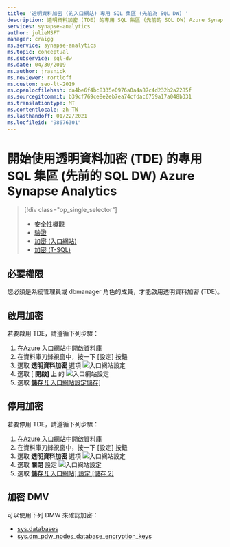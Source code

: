 ```yaml
---
title: '透明資料加密 (的入口網站) 專用 SQL 集區 (先前為 SQL DW) '
description: 透明資料加密 (TDE) 的專用 SQL 集區 (先前的 SQL DW) Azure Synapse Analytics
services: synapse-analytics
author: julieMSFT
manager: craigg
ms.service: synapse-analytics
ms.topic: conceptual
ms.subservice: sql-dw
ms.date: 04/30/2019
ms.author: jrasnick
ms.reviewer: rortloff
ms.custom: seo-lt-2019
ms.openlocfilehash: da4be6f4bc8335e0976a0a4a87c4d232b2a2285f
ms.sourcegitcommit: b39cf769ce8e2eb7ea74cfdac6759a17a048b331
ms.translationtype: MT
ms.contentlocale: zh-TW
ms.lasthandoff: 01/22/2021
ms.locfileid: "98676301"
---
```

# <a name="get-started-with-transparent-data-encryption-tde-for-dedicated-sql-pool-formerly-sql-dw-in-azure-synapse-analytics"></a>開始使用透明資料加密 (TDE) 的專用 SQL 集區 (先前的 SQL DW) Azure Synapse Analytics

> [!div class="op_single_selector"]
>
> * [安全性概觀](sql-data-warehouse-overview-manage-security.md)
> * [驗證](sql-data-warehouse-authentication.md)
> * [加密 (入口網站)](sql-data-warehouse-encryption-tde.md)
> * [加密 (T-SQL)](sql-data-warehouse-encryption-tde-tsql.md)

## <a name="required-permissions"></a>必要權限

您必須是系統管理員或 dbmanager 角色的成員，才能啟用透明資料加密 (TDE)。

## <a name="enabling-encryption"></a>啟用加密

若要啟用 TDE，請遵循下列步驟：

1. 在[Azure 入口網站](https://portal.azure.com)中開啟資料庫
2. 在資料庫刀鋒視窗中，按一下 [設定]  按鈕
3. 選取 **透明資料加密** 選項 ![ 入口網站設定](./media/sql-data-warehouse-security-tde/sql-data-warehouse-security-tde-portal-settings.png)
4. 選取 [ **開啟] 上** 的 ![ 入口網站設定](./media/sql-data-warehouse-security-tde/sql-data-warehouse-security-tde-portal-settings-on.png)
5. 選取 [**儲存** 
    ![ 入口網站設定儲存]](./media/sql-data-warehouse-security-tde/sql-data-warehouse-security-tde-portal-settings-save.png)  

## <a name="disabling-encryption"></a>停用加密

若要停用 TDE，請遵循下列步驟：

1. 在[Azure 入口網站](https://portal.azure.com)中開啟資料庫
2. 在資料庫刀鋒視窗中，按一下 [設定]  按鈕
3. 選取 **透明資料加密** 選項 ![ 入口網站設定](./media/sql-data-warehouse-security-tde/sql-data-warehouse-security-tde-portal-settings.png)
4. 選取 **關閉** 設定 ![ 入口網站設定](./media/sql-data-warehouse-security-tde/sql-data-warehouse-security-tde-portal-settings-off.png)
5. 選取 [**儲存** 
    ![ 入口網站] 設定 [儲存 2]](./media/sql-data-warehouse-security-tde/sql-data-warehouse-security-tde-portal-settings-save2.png)  

## <a name="encryption-dmvs"></a>加密 DMV

可以使用下列 DMW 來確認加密：

* [sys.databases](/sql/relational-databases/system-catalog-views/sys-databases-transact-sql?toc=/azure/synapse-analytics/sql-data-warehouse/toc.json&bc=/azure/synapse-analytics/sql-data-warehouse/breadcrumb/toc.json&view=azure-sqldw-latest&preserve-view=true)
* [sys.dm_pdw_nodes_database_encryption_keys](/sql/relational-databases/system-dynamic-management-views/sys-dm-pdw-nodes-database-encryption-keys-transact-sql?toc=/azure/synapse-analytics/sql-data-warehouse/toc.json&bc=/azure/synapse-analytics/sql-data-warehouse/breadcrumb/toc.json&view=azure-sqldw-latest&preserve-view=true)
